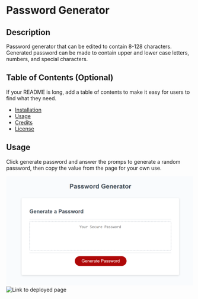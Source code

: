 # Password Generator

## Description

Password generator that can be edited to contain 8-128 characters. Generated password can be made to contain upper and lower case letters, numbers, and special characters.

## Table of Contents (Optional)

If your README is long, add a table of contents to make it easy for users to find what they need.

- [Installation](#installation)
- [Usage](#usage)
- [Credits](#credits)
- [License](#license)

## Usage

Click generate password and answer the promps to generate a random password, then copy the value from the page for your own use.

![Screen shot of webpage.](./screenshot.png)
![Link to deployed page](https://vicearus.github.io/Password-Generator/)

